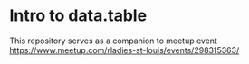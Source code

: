 # Intro to data.table

This repository serves as a companion to meetup event https://www.meetup.com/rladies-st-louis/events/298315363/
